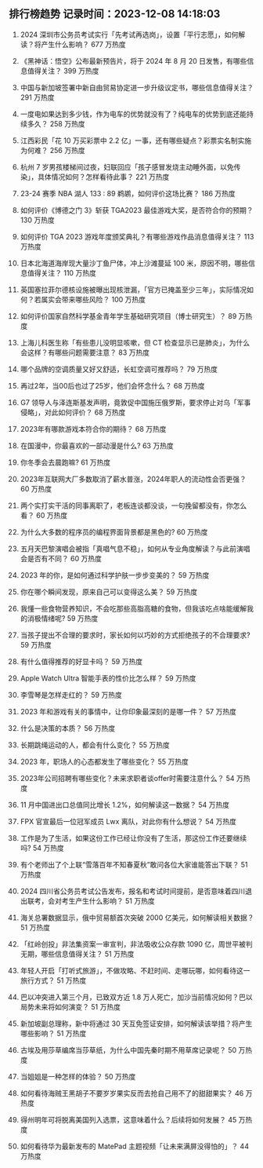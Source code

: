 
## 排行榜趋势 记录时间：2023-12-08 14:18:03
  
  1. 2024 深圳市公务员考试实行「先考试再选岗」，设置「平行志愿」，如何解读？将产生什么影响？ 677 万热度
    
  2. 《黑神话：悟空》公布最新预告片，将于 2024 年 8 月 20 日发售，有哪些信息值得关注？ 399 万热度
    
  3. 中国与新加坡签署中新自由贸易协定进一步升级议定书，哪些信息值得关注？ 291 万热度
    
  4. 一度电如果达到多少钱，作为电车的优势就没有了？纯电车的优势到底还能持续多久？ 258 万热度
    
  5. 江西彩民「花 10 万买彩票中 2.2 亿」一事，还有哪些疑点？彩票实名制实施为何难？ 256 万热度
    
  6. 杭州 7 岁男孩楼梯间过夜，妇联回应「孩子感冒发烧主动睡外面，以免传染」，具体情况如何？怎样看待此事？ 221 万热度
    
  7. 23-24 赛季 NBA 湖人 133 : 89 鹈鹕，如何评价这场比赛？ 186 万热度
    
  8. 如何评价《博德之门 3》斩获 TGA2023 最佳游戏大奖，是否符合你的预期？ 130 万热度
    
  9. 如何评价 TGA 2023 游戏年度颁奖典礼？有哪些游戏作品消息值得关注？ 113 万热度
    
  10. 日本北海道海岸现大量沙丁鱼尸体，冲上沙滩蔓延 100 米，原因不明，哪些信息值得关注？ 110 万热度
    
  11. 英国塞拉菲尔德核设施被曝出现核泄漏，「官方已掩盖至少三年」，实际情况如何？若属实会带来哪些风险？ 100 万热度
    
  12. 如何评价国家自然科学基金青年学生基础研究项目（博士研究生）？ 89 万热度
    
  13. 上海儿科医生称「有些患儿没明显咳嗽，但 CT 检查显示已是肺炎」，为什么会这样？有哪些问题需要注意？ 83 万热度
    
  14. 哪个品牌的空调质量又好又舒适，长虹空调可推荐吗？ 79 万热度
    
  15. 再过2年，当00后也过了25岁，他们会怀念什么？ 68 万热度
    
  16. G7 领导人与泽连斯基发声明，竟敦促中国施压俄罗斯，要求停止对乌「军事侵略」，对此如何评价？ 68 万热度
    
  17. 2023年有哪款游戏本符合你的期待？ 68 万热度
    
  18. 在国漫中，你最喜欢的一部动漫是什么? 63 万热度
    
  19. 你冬季会去晨跑嘛? 61 万热度
    
  20. 2023年互联网大厂多数取消了薪水普涨，2024年职人的流动性会否更强？ 60 万热度
    
  21. 两个实打实干活的同事离职了，老板连谈都没谈，一句挽留都没有，你怎么看？ 60 万热度
    
  22. 为什么大多数的程序员的编程界面背景都是黑色的? 60 万热度
    
  23. 五月天巴黎演唱会被指「真唱气息不稳」，如何从专业角度解读？与此前演唱会是否有不同？ 60 万热度
    
  24. 2023 年的你，是如何通过科学护肤一步步变美的？ 59 万热度
    
  25. 你在哪个瞬间发现，原来自己可以变得这么美？ 59 万热度
    
  26. 我懂一些食物营养知识，不会吃那些高脂高糖的食物，但我该吃点啥能缓解我的消极情绪呢? 59 万热度
    
  27. 当孩子提出不合理的要求时，家长如何以巧妙的方式拒绝孩子的不合理要求? 59 万热度
    
  28. 有什么值得推荐的好显卡吗？ 59 万热度
    
  29. Apple Watch Ultra 智能手表的性价比怎么样？ 59 万热度
    
  30. 李雪琴是怎样走红的？ 59 万热度
    
  31. 2023 年和游戏有关的事情中，让你印象最深刻的是哪一件？ 57 万热度
    
  32. 什么是决策的本质？ 56 万热度
    
  33. 长期跳绳运动的人，都会有什么变化？ 55 万热度
    
  34. 2023 年，职场人的心态都发生了哪些变化？ 55 万热度
    
  35. 2023年公司招聘有哪些变化？未来求职者谈offer时需要注意什么？ 54 万热度
    
  36. 11 月中国进出口总值同比增长 1.2%，如何解读这一数据？ 54 万热度
    
  37. FPX 官宣最后一位冠军成员 Lwx 离队，对此你有什么想说？ 54 万热度
    
  38. 工作是为了生活，如果这份工作已经让你没有了生活，那这份工作还要继续吗? 54 万热度
    
  39. 有个老师出了个上联“雪落百年不知春夏秋”敢问各位大家谁能答出下联？ 51 万热度
    
  40. 2024 四川省公务员考试公告发布，报名和考试时间提前，是否意味着四川退出联考，会对考生产生什么影响？ 51 万热度
    
  41. 海关总署数据显示，俄中贸易额首次突破 2000 亿美元，如何解读相关数据？ 51 万热度
    
  42. 「红岭创投」非法集资案一审宣判，非法吸收公众存款 1090 亿，周世平被判无期，哪些信息值得关注？ 51 万热度
    
  43. 年轻人开启「打听式旅游」，不做攻略、不赶时间、走哪玩哪，如何看待这一旅行方式？ 51 万热度
    
  44. 巴以冲突进入第三个月，已致双方近 1.8 万人死亡，加沙当前情况如何？巴以局势未来将如何演变？ 51 万热度
    
  45. 新加坡副总理称，新中将通过 30 天互免签证安排，如何解读该举措？将产生哪些影响？ 51 万热度
    
  46. 古埃及用莎草编席当莎草纸，为什么中国先秦时期不用草席记录呢？ 50 万热度
    
  47. 当姐姐是一种怎样的体验？ 50 万热度
    
  48. 如何看待海贼王黑胡子不要岁岁果实反而去抢自己用不了的甜甜果实？ 46 万热度
    
  49. 得州明年可将脱离美国列入选票，这意味着什么？后续将如何发展？ 45 万热度
    
  50. 如何看待华为最新发布的 MatePad 主题视频「让未来满屏没得怕的」？ 44 万热度
    